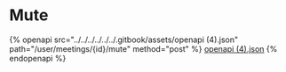 # Mute

{% openapi src="../../../../../../.gitbook/assets/openapi (4).json" path="/user/meetings/{id}/mute" method="post" %}
[openapi (4).json](<../../../../../../.gitbook/assets/openapi (4).json>)
{% endopenapi %}
